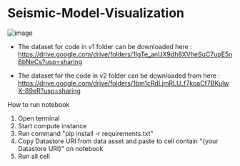 # Seismic-Model-Visualization

![image](https://github.com/GitHub-Nawatech-Lab/Seismic-Model-Visualization/assets/171122816/e8dcb4d0-a5ef-44fa-9408-babab8068197)


- The dataset for code in v1 folder can be downloaded here : https://drive.google.com/drive/folders/1IgTe_anUX9dh8XVheSuC7upE5n6bNeCs?usp=sharing

- The dataset for the code in v2 folder can be downloaded from here : https://drive.google.com/drive/folders/1bm1cRdLjmRLU_f7koaCf7BKulwX-89eR?usp=sharing


How to run notebook
1. Open terminal
2. Start compute instance
3. Run command "pip install -r requirements.txt"
4. Copy Datastore URI from data asset and paste to cell contain "{your Datastore URI}" on notebook
5. Run all cell
